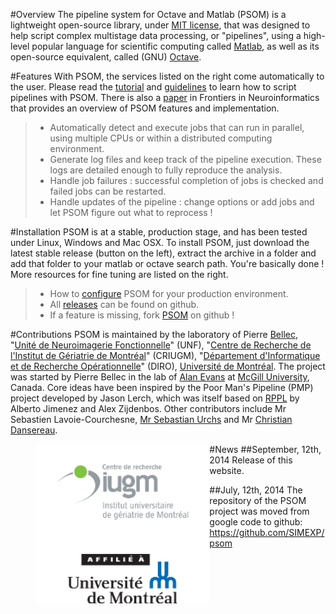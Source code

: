 #Overview
The pipeline system for Octave and Matlab (PSOM) is a lightweight open-source library, under [MIT license](http://opensource.org/licenses/MIT), that was designed to help script complex multistage data processing, or "pipelines", using a high-level popular language for scientific computing called [Matlab](http://www.mathworks.com/), as well as its open-source equivalent, called (GNU) [Octave](http://www.gnu.org/software/octave/). 

#Features
With PSOM, the services listed on the right come automatically to the user. Please read the [tutorial](how_to_use_psom.html) and [guidelines](pipeline_coding_guidelines.html) to learn how to script pipelines with PSOM. There is also a [paper](http://www.frontiersin.org/neuroinformatics/10.3389/fninf.2012.00007/abstract) in Frontiers in Neuroinformatics that provides an overview of PSOM features and implementation.
 
> * Automatically detect and execute jobs that can run in parallel, using multiple CPUs or within a distributed computing environment.
> * Generate log files and keep track of the pipeline execution. These logs are detailed enough to fully reproduce the analysis.
> * Handle job failures : successful completion of jobs is checked and failed jobs can be restarted.
> * Handle updates of the pipeline : change options or add jobs and let PSOM figure out what to reprocess !

#Installation
PSOM is at a stable, production stage, and has been tested under Linux, Windows and Mac OSX. To install PSOM, just download the latest stable release (button on the left), extract the archive in a folder and add that folder to your matlab or octave search path. 
You're basically done ! More resources for fine tuning are listed on the right.

> * How to [configure](psom_configuration.html) PSOM for your production environment.
> * All [releases](https://github.com/SIMEXP/psom/releases) can be found on github.
> * If a feature is missing, fork [PSOM](https://github.com/SIMEXP/psom) on github !

#Contributions
PSOM is maintained by the laboratory of Pierre [Bellec](http://simexp-lab.org/brainwiki/doku.php?id=pierrebellec), "[Unité de Neuroimagerie Fonctionnelle](http://www.unf-montreal.ca/)" (UNF), "[Centre de Recherche de l'Institut de Gériatrie de Montréal](http://www.criugm.qc.ca/)" (CRIUGM), "[Département d'Informatique et de Recherche Opérationnelle](http://www.iro.umontreal.ca/)" (DIRO), [Université de Montréal](http://www.umontreal.ca/). 
The project was started by Pierre Bellec in the lab of [Alan Evans](http://www.bic.mni.mcgill.ca/~alan/) at [McGill University](http://www.mcgill.ca/), Canada. 
Core ideas have been inspired by the Poor Man's Pipeline (PMP) project developed by Jason Lerch, which was itself based on [RPPL](http://www.bic.mni.mcgill.ca/~jason/rppl/rppl.html) by Alberto Jimenez and Alex Zijdenbos. Other contributors include Mr Sebastien Lavoie-Courchesne, [Mr Sebastian Urchs](https://github.com/surchs) and Mr [Christian Dansereau](https://github.com/cdansereau).
><img src="logos_criugm_udm.png" align="left" width=60% alt="CRIUGM"/>

#News
##September, 12th, 2014
Release of this website.

##July, 12th, 2014
The repository of the PSOM project was moved from google code to github: https://github.com/SIMEXP/psom
